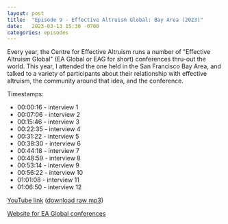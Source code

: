 ```yaml
---
layout: post
title:  "Episode 9 - Effective Altruism Global: Bay Area (2023)"
date:   2023-03-13 15:30 -0700
categories: episodes
---
```


Every year, the Centre for Effective Altruism runs a number of "Effective Altruism Global" (EA Global or EAG for short) conferences thru-out the world. This year, I attended the one held in the San Francisco Bay Area, and talked to a variety of participants about their relationship with effective altruism, the community around that idea, and the conference.

Timestamps:
 - 00:00:16 - interview 1
 - 00:07:06 - interview 2
 - 00:15:46 - interview 3
 - 00:22:35 - interview 4
 - 00:31:22 - interview 5
 - 00:38:30 - interview 6
 - 00:44:18 - interview 7
 - 00:48:59 - interview 8
 - 00:53:14 - interview 9
 - 00:56:22 - interview 10
 - 01:01:08 - interview 11
 - 01:06:50 - interview 12

[YouTube link](https://youtu.be/KuN0y4yKSIU) ([download raw mp3](https://www.dropbox.com/s/92o0zabg0xsbcdq/eag_bay_area_2023.mp3?dl=0))

[Website for EA Global conferences](https://www.effectivealtruism.org/ea-global/events)
